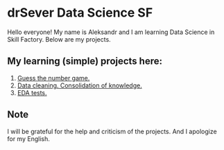 # drSever Data Science SF
Hello everyone! My name is Aleksandr and I am learning Data Science in Skill Factory.
Below are my projects.

## My learning (simple) projects here:

1. [Guess the number game.](https://github.com/drSever/drSever_data_science/tree/main/Learning_projects_simple/project_1)
2. [Data cleaning. Consolidation of knowledge.](https://github.com/drSever/drSever_data_science/tree/main/Learning_projects_simple/project_2)
3. [EDA tests.](https://github.com/drSever/drSever_data_science/tree/main/Learning_projects_simple/project_3)

## Note
I will be grateful for the help and criticism of the projects. And I apologize for my English.